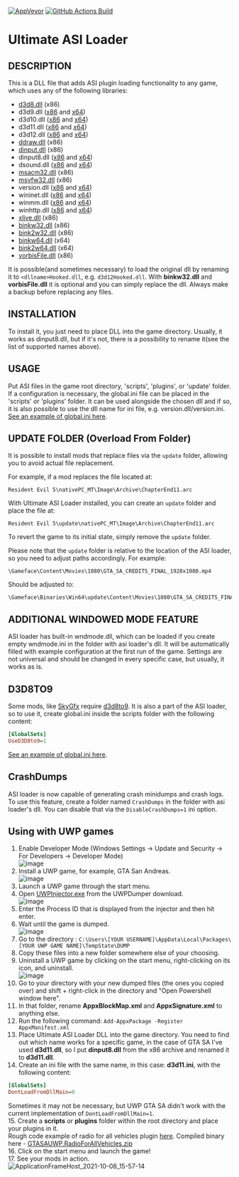 [![AppVeyor](https://img.shields.io/appveyor/build/ThirteenAG/Ultimate-ASI-Loader?label=AppVeyor%20Build&logo=Appveyor&logoColor=white)](https://ci.appveyor.com/project/ThirteenAG/ultimate-asi-loader)
[![GitHub Actions Build](https://github.com/ThirteenAG/Ultimate-ASI-Loader/actions/workflows/msbuild.yml/badge.svg)](https://github.com/ThirteenAG/Ultimate-ASI-Loader/actions/workflows/msbuild.yml)

# Ultimate ASI Loader

## DESCRIPTION

This is a DLL file that adds ASI plugin loading functionality to any game, which uses any of the following libraries:

- [d3d8.dll](https://github.com/ThirteenAG/Ultimate-ASI-Loader/releases/download/Win32-latest/d3d8-Win32.zip) (x86)
- d3d9.dll ([x86](https://github.com/ThirteenAG/Ultimate-ASI-Loader/releases/download/Win32-latest/d3d9-Win32.zip) and [x64](https://github.com/ThirteenAG/Ultimate-ASI-Loader/releases/download/x64-latest/d3d9-x64.zip))
- d3d10.dll ([x86](https://github.com/ThirteenAG/Ultimate-ASI-Loader/releases/download/Win32-latest/d3d10-Win32.zip) and [x64](https://github.com/ThirteenAG/Ultimate-ASI-Loader/releases/download/x64-latest/d3d10-x64.zip))
- d3d11.dll ([x86](https://github.com/ThirteenAG/Ultimate-ASI-Loader/releases/download/Win32-latest/d3d11-Win32.zip) and [x64](https://github.com/ThirteenAG/Ultimate-ASI-Loader/releases/download/x64-latest/d3d11-x64.zip))
- d3d12.dll ([x86](https://github.com/ThirteenAG/Ultimate-ASI-Loader/releases/download/Win32-latest/d3d12-Win32.zip) and [x64](https://github.com/ThirteenAG/Ultimate-ASI-Loader/releases/download/x64-latest/d3d12-x64.zip))
- [ddraw.dll](https://github.com/ThirteenAG/Ultimate-ASI-Loader/releases/download/Win32-latest/ddraw-Win32.zip) (x86)
- [dinput.dll](https://github.com/ThirteenAG/Ultimate-ASI-Loader/releases/download/Win32-latest/dinput-Win32.zip) (x86)
- dinput8.dll ([x86](https://github.com/ThirteenAG/Ultimate-ASI-Loader/releases/download/Win32-latest/dinput8-Win32.zip) and [x64](https://github.com/ThirteenAG/Ultimate-ASI-Loader/releases/download/x64-latest/dinput8-x64.zip))
- dsound.dll ([x86](https://github.com/ThirteenAG/Ultimate-ASI-Loader/releases/download/Win32-latest/dsound-Win32.zip) and [x64](https://github.com/ThirteenAG/Ultimate-ASI-Loader/releases/download/x64-latest/dsound-x64.zip))
- [msacm32.dll](https://github.com/ThirteenAG/Ultimate-ASI-Loader/releases/download/Win32-latest/msacm32-Win32.zip) (x86)
- [msvfw32.dll](https://github.com/ThirteenAG/Ultimate-ASI-Loader/releases/download/Win32-latest/msvfw32-Win32.zip) (x86)
- version.dll ([x86](https://github.com/ThirteenAG/Ultimate-ASI-Loader/releases/download/Win32-latest/version-Win32.zip) and [x64](https://github.com/ThirteenAG/Ultimate-ASI-Loader/releases/download/x64-latest/version-x64.zip))
- wininet.dll ([x86](https://github.com/ThirteenAG/Ultimate-ASI-Loader/releases/download/Win32-latest/wininet-Win32.zip) and [x64](https://github.com/ThirteenAG/Ultimate-ASI-Loader/releases/download/x64-latest/wininet-x64.zip))
- winmm.dll ([x86](https://github.com/ThirteenAG/Ultimate-ASI-Loader/releases/download/Win32-latest/winmm-Win32.zip) and [x64](https://github.com/ThirteenAG/Ultimate-ASI-Loader/releases/download/x64-latest/winmm-x64.zip))
- winhttp.dll ([x86](https://github.com/ThirteenAG/Ultimate-ASI-Loader/releases/download/Win32-latest/winhttp-Win32.zip) and [x64](https://github.com/ThirteenAG/Ultimate-ASI-Loader/releases/download/x64-latest/winhttp-x64.zip))
- [xlive.dll](https://github.com/ThirteenAG/Ultimate-ASI-Loader/releases/download/Win32-latest/xlive-Win32.zip) (x86)
- [binkw32.dll](https://github.com/ThirteenAG/Ultimate-ASI-Loader/releases/download/Win32-latest/binkw32-Win32.zip) (x86)
- [bink2w32.dll](https://github.com/ThirteenAG/Ultimate-ASI-Loader/releases/download/Win32-latest/bink2w32-Win32.zip) (x86)
- [binkw64.dll](https://github.com/ThirteenAG/Ultimate-ASI-Loader/releases/download/x64-latest/binkw64-x64.zip) (x64)
- [bink2w64.dll](https://github.com/ThirteenAG/Ultimate-ASI-Loader/releases/download/x64-latest/bink2w64-x64.zip) (x64)
- [vorbisFile.dll](https://github.com/ThirteenAG/Ultimate-ASI-Loader/releases/download/Win32-latest/vorbisFile-Win32.zip) (x86)

It is possible(and sometimes necessary) to load the original dll by renaming it to `<dllname>Hooked.dll`, e.g. `d3d12Hooked.dll`.
With **binkw32.dll** and **vorbisFile.dll** it is optional and you can simply replace the dll. Always make a backup before replacing any files.


## INSTALLATION

To install it, you just need to place DLL into the game directory. Usually, it works as dinput8.dll, but if it's not, there is a possibility to rename it(see the list of supported names above).

## USAGE

Put ASI files in the game root directory, 'scripts', 'plugins', or 'update' folder.
If a configuration is necessary, the global.ini file can be placed in the 'scripts' or 'plugins' folder. It can be used alongside the chosen dll and if so, it is also possible to use the dll name for ini file, e.g. version.dll/version.ini.
[See an example of global.ini here](https://github.com/ThirteenAG/Ultimate-ASI-Loader/blob/master/data/scripts/global.ini).

## UPDATE FOLDER (Overload From Folder)

It is possible to install mods that replace files via the `update` folder, allowing you to avoid actual file replacement.

For example, if a mod replaces the file located at:

```
Resident Evil 5\nativePC_MT\Image\Archive\ChapterEnd11.arc
```

With Ultimate ASI Loader installed, you can create an `update` folder and place the file at:

```
Resident Evil 5\update\nativePC_MT\Image\Archive\ChapterEnd11.arc
```

To revert the game to its initial state, simply remove the `update` folder.

Please note that the `update` folder is relative to the location of the ASI loader, so you need to adjust paths accordingly. For example:

```
\Gameface\Content\Movies\1080\GTA_SA_CREDITS_FINAL_1920x1080.mp4
```

Should be adjusted to:

```
\Gameface\Binaries\Win64\update\Content\Movies\1080\GTA_SA_CREDITS_FINAL_1920x1080.mp4
```

## ADDITIONAL WINDOWED MODE FEATURE

ASI loader has built-in wndmode.dll, which can be loaded if you create empty wndmode.ini in the folder with asi loader's dll. It will be automatically filled with example configuration at the first run of the game. Settings are not universal and should be changed in every specific case, but usually, it works as is.

## D3D8TO9

Some mods, like [SkyGfx](https://github.com/aap/skygfx_vc) require [d3d8to9](https://github.com/crosire/d3d8to9). It is also a part of the ASI loader, so to use it, create global.ini inside the scripts folder with the following content:

```ini
[GlobalSets]
UseD3D8to9=1
```

[See an example of global.ini here](https://github.com/ThirteenAG/Ultimate-ASI-Loader/blob/master/data/scripts/global.ini#L6).

## CrashDumps

ASI loader is now capable of generating crash minidumps and crash logs. To use this feature, create a folder named `CrashDumps` in the folder with asi loader's dll. You can disable that via the `DisableCrashDumps=1` ini option.

## Using with UWP games

1. Enable Developer Mode (Windows Settings -> Update and Security -> For Developers -> Developer Mode)  
   ![image](https://user-images.githubusercontent.com/4904157/136562544-6d249514-203e-40c2-808f-34786b043ec5.png)
2. Install a UWP game, for example, GTA San Andreas.  
   ![image](https://user-images.githubusercontent.com/4904157/136558440-553ef1f6-cf69-413b-903b-fd4203d6cc1f.png)
3. Launch a UWP game through the start menu.
4. Open [UWPInjector.exe](https://github.com/Wunkolo/UWPDumper) from the UWPDumper download.  
   ![image](https://user-images.githubusercontent.com/4904157/136558563-6e39dd67-778e-4159-bb3b-83c499017223.png)
5. Enter the Process ID that is displayed from the injector and then hit enter.
6. Wait until the game is dumped.  
   ![image](https://user-images.githubusercontent.com/4904157/136558813-8b7c271c-2475-40b9-a432-f9640f328a43.png)
7. Go to the directory : `C:\Users\[YOUR USERNAME]\AppData\Local\Packages\[YOUR UWP GAME NAME]\TempState\DUMP`
8. Copy these files into a new folder somewhere else of your choosing.
9. Uninstall a UWP game by clicking on the start menu, right-clicking on its icon, and uninstall.  
   ![image](https://user-images.githubusercontent.com/4904157/136559019-bdd6d278-d2ae-4acf-b119-9933baab7d96.png)
10. Go to your directory with your new dumped files (the ones you copied over) and shift + right-click in the directory and "Open Powershell window here".
11. In that folder, rename **AppxBlockMap.xml** and **AppxSignature.xml** to anything else.
12. Run the following command: `Add-AppxPackage -Register AppxManifest.xml`
13. Place Ultimate ASI Loader DLL into the game directory. You need to find out which name works for a specific game, in the case of GTA SA I've used **d3d11.dll**, so I put **dinput8.dll** from the x86 archive and renamed it to **d3d11.dll**.
14. Create an ini file with the same name, in this case: **d3d11.ini**, with the following content:

```ini
[GlobalSets]
DontLoadFromDllMain=0
```

Sometimes it may not be necessary, but UWP GTA SA didn't work with the current implementation of `DontLoadFromDllMain=1`.  
15. Create a **scripts** or **plugins** folder within the root directory and place your plugins in it.  
Rough code example of radio for all vehicles plugin [here](https://gist.github.com/ThirteenAG/868a964b46b82ce5cebbd4a0823c69e4). Compiled binary here - [GTASAUWP.RadioForAllVehicles.zip](https://github.com/ThirteenAG/Ultimate-ASI-Loader/files/7311505/GTASAUWP.RadioForAllVehicles.zip)  
16. Click on the start menu and launch the game!  
17. See your mods in action.  
![ApplicationFrameHost_2021-10-08_15-57-14](https://user-images.githubusercontent.com/4904157/136561208-e989119e-1ef4-42c2-8b20-c1f81f4e0931.png)
